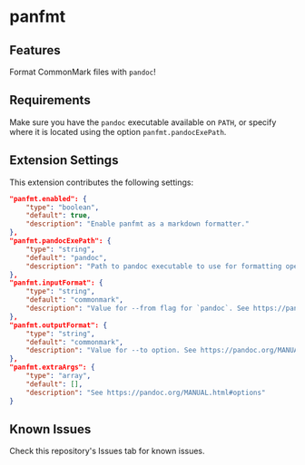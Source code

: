 # panfmt

## Features

Format CommonMark files with `pandoc`!

## Requirements

Make sure you have the `pandoc` executable available on `PATH`, or
specify where it is located using the option `panfmt.pandocExePath`.

## Extension Settings

This extension contributes the following settings:

``` json
"panfmt.enabled": {
    "type": "boolean",
    "default": true,
    "description": "Enable panfmt as a markdown formatter."
},
"panfmt.pandocExePath": {
    "type": "string",
    "default": "pandoc",
    "description": "Path to pandoc executable to use for formatting operations."
},
"panfmt.inputFormat": {
    "type": "string",
    "default": "commonmark",
    "description": "Value for --from flag for `pandoc`. See https://pandoc.org/MANUAL.html#general-options"
},
"panfmt.outputFormat": {
    "type": "string",
    "default": "commonmark",
    "description": "Value for --to option. See https://pandoc.org/MANUAL.html#general-options"
},
"panfmt.extraArgs": {
    "type": "array",
    "default": [],
    "description": "See https://pandoc.org/MANUAL.html#options"
}
```

## Known Issues

Check this repository's Issues tab for known issues.
